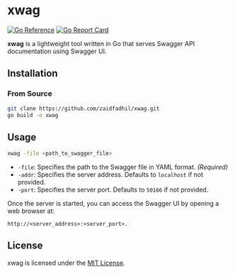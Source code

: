 # xwag
[![Go Reference](https://pkg.go.dev/badge/github.com/zaidfadhil/xwag.svg)](https://pkg.go.dev/github.com/zaidfadhil/xwag)
[![Go Report Card](https://goreportcard.com/badge/github.com/zaidfadhil/xwag)](https://goreportcard.com/report/github.com/zaidfadhil/xwag)

**xwag** is a lightweight tool written in Go that serves Swagger API documentation using Swagger UI.

## Installation

### From Source

```bash
git clone https://github.com/zaidfadhil/xwag.git
go build -o xwag
```

## Usage
```bash
xwag -file <path_to_swagger_file>
```

- `-file`: Specifies the path to the Swagger file in YAML format. *(Required)*
- `-addr`: Specifies the server address. Defaults to `localhost` if not provided.
- `-port`: Specifies the server port. Defaults to `50166` if not provided.

Once the server is started, you can access the Swagger UI by opening a web browser at:

```
http://<server_address>:<server_port>.
```

## License
xwag is licensed under the [MIT License](https://github.com/zaidfadhil/xwag/blob/master/LICENSE).
